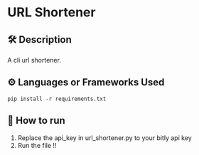 # URL Shortener

## 🛠️ Description
A cli url shortener.

## ⚙️ Languages or Frameworks Used
  
    pip install -r requirements.txt


## 🌟 How to run
1. Replace the api_key in url_shortener.py to your bitly api key
2. Run the file !!
